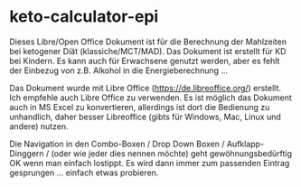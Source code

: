 # keto-calculator-epi

Dieses Libre/Open Office Dokument ist für die Berechnung der Mahlzeiten bei ketogener Diät (klassiche/MCT/MAD). 
Das Dokument ist erstellt für KD bei Kindern. Es kann auch für Erwachsene genutzt werden, aber es fehlt der Einbezug von z.B. Alkohol in die Energieberechnung ...

Das Dokument wurde mit Libre Office (https://de.libreoffice.org/) erstellt. Ich empfehle auch Libre Office zu verwenden.
Es ist möglich das Dokument auch in MS Excel zu konvertieren, allerdings ist dort die Bedienung zu unhandlich, daher besser Libreoffice (gibts für Windows, Mac, Linux und andere) nutzen.   

Die Navigation in den Combo-Boxen / Drop Down Boxen / Aufklapp-Dinggern / (oder wie jeder dies nennen möchte) geht gewöhnungsbedürftig OK wenn man einfach lostippt. Es wird dann immer zum passenden Eintrag gesprungen ... einfach etwas probieren.

